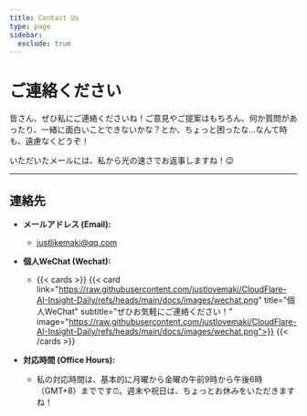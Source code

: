 ```yaml
---
title: Contact Us
type: page
sidebar:
  exclude: true
---
```

# ご連絡ください

皆さん、ぜひ私にご連絡くださいね！ご意見やご提案はもちろん、何か質問があったり、一緒に面白いことできないかな？とか、ちょっと困ったな…なんて時も、遠慮なくどうぞ！

いただいたメールには、私から光の速さでお返事しますね！😉

---

## **連絡先**

*   **メールアドレス (Email):**
    *   [justlikemaki@qq.com](mailto:justlikemaki@qq.com)

*   **個人WeChat (Wechat):**
    *   {{< cards >}}
        {{< card link="https://raw.githubusercontent.com/justlovemaki/CloudFlare-AI-Insight-Daily/refs/heads/main/docs/images/wechat.png" title="個人WeChat" subtitle="ぜひお気軽にご連絡ください！" image="https://raw.githubusercontent.com/justlovemaki/CloudFlare-AI-Insight-Daily/refs/heads/main/docs/images/wechat.png">}}
        {{< /cards >}}

*   **対応時間 (Office Hours):**
    *   私の対応時間は、基本的に月曜から金曜の午前9時から午後6時（GMT+8）までです⏰。週末や祝日は、ちょっとお休みをいただきますね！